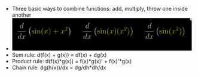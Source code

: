 - Three basic ways to combine functions: add, multiply, throw one inside another
- ![](image.png)
- Sum rule: d(f(x) + g(x)) = df(x) + dg(x)
- Product rule: d(f(x)*g(x)) = f(x)*g(x)' + f(x)'*g(x)
- Chain rule: dg(h(x))/dx = dg/dh*dh/dx